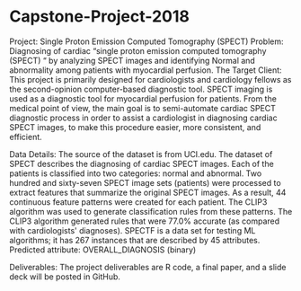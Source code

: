 # Capstone-Project-2018
Project: Single Proton Emission Computed Tomography (SPECT)
Problem: Diagnosing of cardiac “single proton emission computed tomography (SPECT) “ by analyzing SPECT images and identifying Normal and abnormality among patients with myocardial perfusion.
The Target Client: 
This project is primarily designed for cardiologists and cardiology fellows as the second-opinion computer-based diagnostic tool. SPECT imaging is used as a diagnostic tool for myocardial perfusion for patients. From the medical point of view, the main goal is to semi-automate cardiac SPECT diagnostic process in order to assist a cardiologist in diagnosing cardiac SPECT images, to make this procedure easier, more consistent, and efficient.

Data Details: 
The source of the dataset is from UCI.edu. The dataset of SPECT describes the diagnosing of cardiac SPECT images. Each of the patients is classified into two categories: normal and abnormal. Two hundred and sixty-seven SPECT image sets (patients) were processed to extract features that summarize the original SPECT images. As a result, 44 continuous feature patterns were created for each patient. The CLIP3 algorithm was used to generate classification rules from these patterns. The CLIP3 algorithm generated rules that were 77.0% accurate (as compared with cardiologists' diagnoses). SPECTF is a data set for testing ML algorithms; it has 267 instances that are described by 45 attributes. Predicted attribute: OVERALL_DIAGNOSIS (binary) 


Deliverables: 
The project deliverables are R code, a final paper, and a slide deck will be posted in GitHub.

